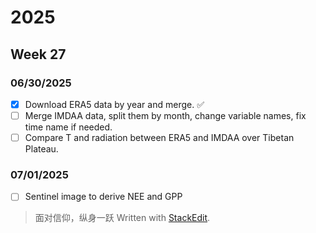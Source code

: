 # 2025
## Week 27
### 06/30/2025
- [x] Download ERA5 data by year and merge. :white_check_mark:
- [ ] Merge IMDAA data, split them by month, change variable names, fix time name if needed.
- [ ] Compare T and radiation between ERA5 and IMDAA over Tibetan Plateau.
### 07/01/2025
- [ ] Sentinel image to derive NEE and GPP  

> 面对信仰，纵身一跃
> Written with [StackEdit](https://stackedit.io/).
<!--stackedit_data:
eyJoaXN0b3J5IjpbMTA3NTUxMjUyMiw2Mjg1MzgyNDNdfQ==
-->